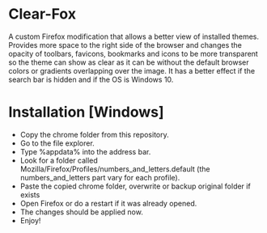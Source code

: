 # Clear-Fox
A custom Firefox modification that allows a better view of installed themes. Provides more space to the right side of the browser and changes the opacity of toolbars, favicons, bookmarks and icons to be more transparent so the theme can show as clear as it can be without the default browser colors or gradients overlapping over the image. It has a better effect if the search bar is hidden and if the OS is Windows 10.

# Installation [Windows]
 - Copy the chrome folder from this repository.
 - Go to the file explorer.
 - Type %appdata% into the address bar.
 - Look for a folder called Mozilla/Firefox/Profiles/numbers_and_letters.default (the numbers_and_letters part vary for each profile).
 - Paste the copied chrome folder, overwrite or backup original folder if exists
 - Open Firefox or do a restart if it was already opened.
 - The changes should be applied now.
 - Enjoy!
